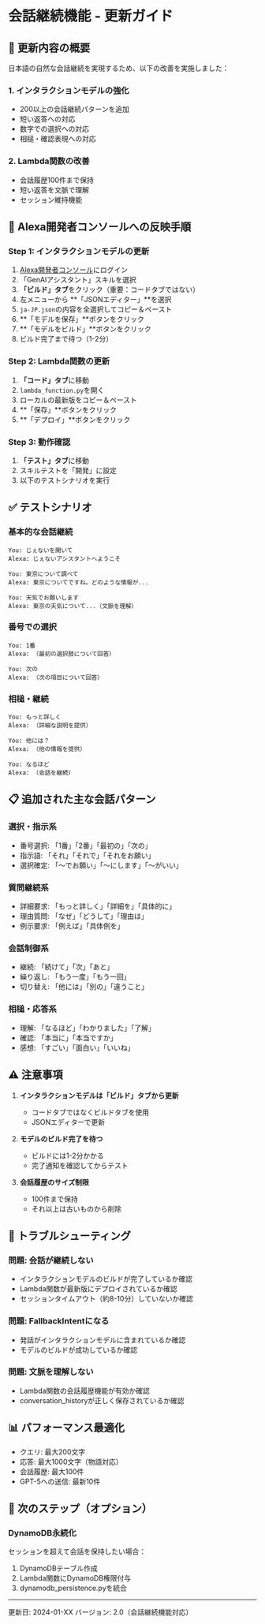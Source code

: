 # 会話継続機能 - 更新ガイド

## 📝 更新内容の概要

日本語の自然な会話継続を実現するため、以下の改善を実施しました：

### 1. インタラクションモデルの強化
- 200以上の会話継続パターンを追加
- 短い返答への対応
- 数字での選択への対応
- 相槌・確認表現への対応

### 2. Lambda関数の改善
- 会話履歴100件まで保持
- 短い返答を文脈で理解
- セッション維持機能

## 🚀 Alexa開発者コンソールへの反映手順

### Step 1: インタラクションモデルの更新

1. [Alexa開発者コンソール](https://developer.amazon.com/alexa/console/ask)にログイン
2. 「GenAIアシスタント」スキルを選択
3. **「ビルド」タブ**をクリック（重要：コードタブではない）
4. 左メニューから **「JSONエディター」**を選択
5. `ja-JP.json`の内容を全選択してコピー＆ペースト
6. **「モデルを保存」**ボタンをクリック
7. **「モデルをビルド」**ボタンをクリック
8. ビルド完了まで待つ（1-2分）

### Step 2: Lambda関数の更新

1. **「コード」タブ**に移動
2. `lambda_function.py`を開く
3. ローカルの最新版をコピー＆ペースト
4. **「保存」**ボタンをクリック
5. **「デプロイ」**ボタンをクリック

### Step 3: 動作確認

1. **「テスト」タブ**に移動
2. スキルテストを「開発」に設定
3. 以下のテストシナリオを実行

## ✅ テストシナリオ

### 基本的な会話継続
```
You: じぇないを開いて
Alexa: じぇないアシスタントへようこそ

You: 東京について調べて
Alexa: 東京についてですね。どのような情報が...

You: 天気でお願いします
Alexa: 東京の天気について...（文脈を理解）
```

### 番号での選択
```
You: 1番
Alexa: （最初の選択肢について回答）

You: 次の
Alexa: （次の項目について回答）
```

### 相槌・継続
```
You: もっと詳しく
Alexa: （詳細な説明を提供）

You: 他には？
Alexa: （他の情報を提供）

You: なるほど
Alexa: （会話を継続）
```

## 📋 追加された主な会話パターン

### 選択・指示系
- 番号選択: 「1番」「2番」「最初の」「次の」
- 指示語: 「それ」「それで」「それをお願い」
- 選択確定: 「〜でお願い」「〜にします」「〜がいい」

### 質問継続系
- 詳細要求: 「もっと詳しく」「詳細を」「具体的に」
- 理由質問: 「なぜ」「どうして」「理由は」
- 例示要求: 「例えば」「具体例を」

### 会話制御系
- 継続: 「続けて」「次」「あと」
- 繰り返し: 「もう一度」「もう一回」
- 切り替え: 「他には」「別の」「違うこと」

### 相槌・応答系
- 理解: 「なるほど」「わかりました」「了解」
- 確認: 「本当に」「本当ですか」
- 感想: 「すごい」「面白い」「いいね」

## ⚠️ 注意事項

1. **インタラクションモデルは「ビルド」タブから更新**
   - コードタブではなくビルドタブを使用
   - JSONエディターで更新

2. **モデルのビルド完了を待つ**
   - ビルドには1-2分かかる
   - 完了通知を確認してからテスト

3. **会話履歴のサイズ制限**
   - 100件まで保持
   - それ以上は古いものから削除

## 🔧 トラブルシューティング

### 問題: 会話が継続しない
- インタラクションモデルのビルドが完了しているか確認
- Lambda関数が最新版にデプロイされているか確認
- セッションタイムアウト（約8-10分）していないか確認

### 問題: FallbackIntentになる
- 発話がインタラクションモデルに含まれているか確認
- モデルのビルドが成功しているか確認

### 問題: 文脈を理解しない
- Lambda関数の会話履歴機能が有効か確認
- conversation_historyが正しく保存されているか確認

## 📊 パフォーマンス最適化

- クエリ: 最大200文字
- 応答: 最大1000文字（物語対応）
- 会話履歴: 最大100件
- GPT-5への送信: 最新10件

## 🚦 次のステップ（オプション）

### DynamoDB永続化
セッションを超えて会話を保持したい場合：
1. DynamoDBテーブル作成
2. Lambda関数にDynamoDB権限付与
3. dynamodb_persistence.pyを統合

---

更新日: 2024-01-XX
バージョン: 2.0（会話継続機能対応）